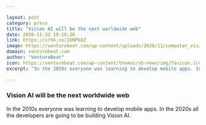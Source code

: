 ```yaml
---

layout: post
category: press
title: "Vision AI will be the next worldwide web"
date: 2020-11-22 19:16:26
link: https://vrhk.co/2UNPkXZ
image: https://venturebeat.com/wp-content/uploads/2020/11/computer_vision.jpg?w=1200&strip=all
domain: venturebeat.com
author: "VentureBeat"
icon: https://venturebeat.com/wp-content/themes/vb-news/img/favicon.ico
excerpt: "In the 2010s everyone was learning to develop mobile apps. In the 2020s all the developers are going to be building Vision AI."

---
```


### Vision AI will be the next worldwide web

In the 2010s everyone was learning to develop mobile apps. In the 2020s all the developers are going to be building Vision AI.